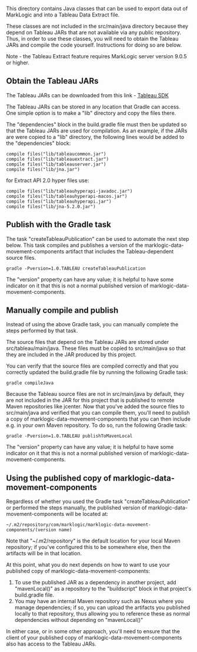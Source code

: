 This directory contains Java classes that can be used to export data out of MarkLogic and into a Tableau Data Extract file.

These classes are not included in the src/main/java directory because they depend on Tableau JARs that are not available via any public repository. 
Thus, in order to use these classes, you will need to obtain the Tableau JARs and compile the code yourself. Instructions for doing so are below.

Note - the Tableau Extract feature requires MarkLogic server version 9.0.5 or higher.

## Obtain the Tableau JARs

The Tableau JARs can be downloaded from this link - [Tableau SDK](https://onlinehelp.tableau.com/current/api/sdk/en-us/help.htm)

The Tableau JARs can be stored in any location that Gradle can access. One simple option is to make a "lib" directory 
and copy the files there.

The "dependencies" block in the build.gradle file must then be updated so that the Tableau JARs are used for compilation. 
As an example, if the JARs are were copied to a "lib" directory, the following lines would be added to the "dependencies" block:

    compile files("lib/tableaucommon.jar") 
    compile files("lib/tableauextract.jar")
    compile files("lib/tableauserver.jar")
    compile files("lib/jna.jar")

for Extract API 2.0 hyper files use:

    compile files("lib/tableauhyperapi-javadoc.jar")
    compile files("lib/tableauhyperapi-macos.jar")
    compile files("lib/tableauhyperapi.jar")
    compile files("lib/jna-5.2.0.jar")

## Publish with the Gradle task 

The task "createTableauPublication" can be used to automate the next step below. This task compiles and publishes a 
version of the marklogic-data-movement-components artifact that includes the Tableau-dependent source files.

    gradle -Pversion=1.0.TABLEAU createTableauPublication

The "version" property can have any value; it is helpful to have some indicator on it that this is not a normal 
published version of marklogic-data-movement-components.


## Manually compile and publish

Instead of using the above Gradle task, you can manually complete the steps performed by that task. 

The source files that depend on the Tableau JARs are stored under src/tableau/main/java. These files must be copied to 
src/main/java so that they are included in the JAR produced by this project. 

You can verify that the source files are compiled correctly and that you correctly updated the build.gradle file by running
the following Gradle task:

    gradle compileJava

Because the Tableau source files are not in src/main/java by default, they are not included in the JAR for this project 
that is published to remote Maven repositories like jcenter. Now that you've added the source files to src/main/java and
verified that you can compile them, you'll need to publish a copy of marklogic-data-movement-components that you can then
include e.g. in your own Maven repository. To do so, run the following Gradle task:

    gradle -Pversion=1.0.TABLEAU publishToMavenLocal

The "version" property can have any value; it is helpful to have some indicator on it that this is not a normal 
published version of marklogic-data-movement-components.
    
## Using the published copy of marklogic-data-movement-components

Regardless of whether you used the Gradle task "createTableauPublication" or performed the steps manually, the published
version of marklogic-data-movement-components will be located at:

    ~/.m2/repository/com/marklogic/marklogic-data-movement-components/(version name)

Note that "~/.m2/repository" is the default location for your local Maven repository; if you've configured this to be
somewhere else, then the artifacts will be in that location. 

At this point, what you do next depends on how to want to use your published copy of marklogic-data-movement-components:

1. To use the published JAR as a dependency in another project, add "mavenLocal()" as a repository to the "buildscript" 
block in that project's build.gradle file. 
1. You may have an internal Maven repository such as Nexus where you manage dependencies; if so, you can upload the artifacts
you published locally to that repository, thus allowing you to reference these as normal dependencies without depending on "mavenLocal()"

In either case, or in some other approach, you'll need to ensure that the client of your published copy of 
marklogic-data-movement-components also has access to the Tableau JARs. 
